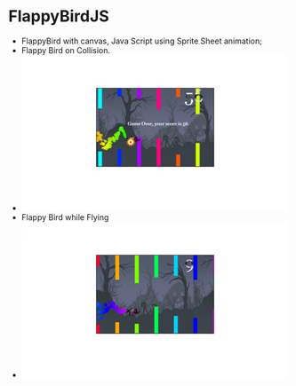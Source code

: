 # FlappyBirdJS
- FlappyBird with canvas, Java Script using Sprite Sheet animation;
- Flappy Bird on Collision.
- ![alt text](https://github.com/Chitranshu-9/FlappyBirdJS/blob/main/flappy%20bird%20Collision.png)
- Flappy Bird while Flying
- ![alt text](https://github.com/Chitranshu-9/FlappyBirdJS/blob/main/flappy%20bird%20flying.png)
